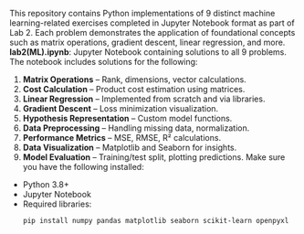 This repository contains Python implementations of 9 distinct machine learning-related exercises completed in Jupyter Notebook format as part of Lab 2. Each problem demonstrates the application of foundational concepts such as matrix operations, gradient descent, linear regression, and more.
**lab2(ML).ipynb**: Jupyter Notebook containing solutions to all 9 problems.
The notebook includes solutions for the following:
1. **Matrix Operations** – Rank, dimensions, vector calculations.
2. **Cost Calculation** – Product cost estimation using matrices.
3. **Linear Regression** – Implemented from scratch and via libraries.
4. **Gradient Descent** – Loss minimization visualization.
5. **Hypothesis Representation** – Custom model functions.
6. **Data Preprocessing** – Handling missing data, normalization.
7. **Performance Metrics** – MSE, RMSE, R² calculations.
8. **Data Visualization** – Matplotlib and Seaborn for insights.
9. **Model Evaluation** – Training/test split, plotting predictions.
Make sure you have the following installed:
- Python 3.8+
- Jupyter Notebook
- Required libraries:
  ```bash
  pip install numpy pandas matplotlib seaborn scikit-learn openpyxl
